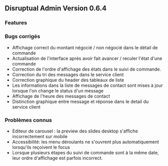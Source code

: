 ## Disruptual Admin Version 0.6.4

### Features

### Bugs corrigés

- Affichage correct du montant négocié / non négocié dans le détail de commande
- Actualisation de l'interface après avoir fait avancer / reculer l'état d'une commande
- Correction de l'ordre d'affichage des états dans le suivi de commande.
- Correction du tri des messages dans le service client
- Correction graphique du header des tableaux de liste
- Les informations dans la liste de messages de contact sont mises à jour lorsque l'on change le status d'un message
- Affichage de l'heure des messages de contact
- Distinction graphique entre message et réponse dans le detail du service client

### Problèmes connus

- Editeur de carousel : la preview des slides desktop s'affiche incorrectement sur mobile
- Accessibilité: les menu déroulants ne s'ouvrent plus automatiquement lorsqu'ils reçoivent le focus
- Lorsque plusieurs étapes du suivi de commande sont à la même date, leur ordre d'affichage est parfois incorrect.
